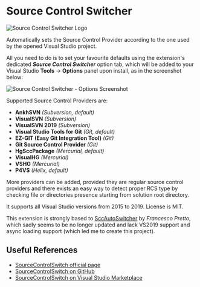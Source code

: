 # Source Control Switcher

![Source Control Switcher Logo](https://www.ryadel.com/wp-content/uploads/2019/10/Source-Control-Switcher-logo-368x200.png)

Automatically sets the Source Control Provider according to the one 
used by the opened Visual Studio project.

All you need to do is to set your favourite defaults using the 
extension's dedicated ***Source Control Switcher*** option tab, 
which will be added to your Visual Studio 
**Tools** -> **Options** panel upon install, as in the screenshot below:

![Source Control Switcher - Options Screenshot](https://www.ryadel.com/wp-content/uploads/2019/10/ss-01-1.png)

Supported Source Control Providers are:

 * **AnkhSVN** *(Subversion, default)*
 * **VisualSVN** *(Subversion)*
 * **VisualSVN 2019** *(Subversion)*
 * **Visual Studio Tools for Git** *(Git, default)*
 * **EZ-GIT (Easy Git Integration Tool)** *(Git)*
 * **Git Source Control Provider** *(Git)*
 * **HgSccPackage** *(Mercurial, default)*
 * **VisualHG** *(Mercurial)*
 * **VSHG** *(Mercurial)*
 * **P4VS** *(Helix, default)*
 
More providers can be added, provided they are regular source control providers 
and there exists an easy way to detect
proper RCS type by checking file or directories presence
starting from solution root directory.

It supports all Visual Studio versions from 2015 to 2019.
License is MIT.

This extension is strongly based to [SccAutoSwitcher](https://github.com/ceztko/SccAutoSwitcher) by *Francesco Pretto*, 
which sadly seems to be no longer updated 
and lack VS2019 support and async loading support 
(which led me to create this project).

## Useful References
 * [SourceControlSwitch official page](https://www.ryadel.com/en/portfolio/source-control-switcher/)
 * [SourceControlSwitch on GitHub](https://github.com/Darkseal/SourceControlSwitcher/)
 * [SourceControlSwitch on Visual Studio Marketplace](https://marketplace.visualstudio.com/items?itemName=Ryadel.SourceControlSwitcher)
